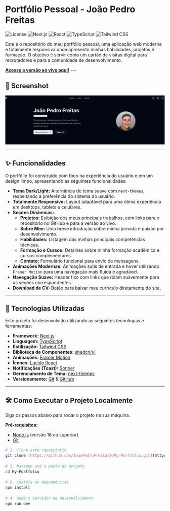 # Portfólio Pessoal - João Pedro Freitas

![License](https://img.shields.io/badge/license-MIT-blue.svg) ![Next.js](https://img.shields.io/badge/Next.js-15.4.6-black?logo=next.js) ![React](https://img.shields.io/badge/React-19.1.0-blue?logo=react) ![TypeScript](https://img.shields.io/badge/TypeScript-5-blue?logo=typescript) ![Tailwind CSS](https://img.shields.io/badge/Tailwind_CSS-4-38B2AC?logo=tailwind-css)

Este é o repositório do meu portfólio pessoal, uma aplicação web moderna e totalmente responsiva onde apresento minhas habilidades, projetos e formação. O objetivo é servir como um cartão de visitas digital para recrutadores e para a comunidade de desenvolvimento.

**[Acesse a versão ao vivo aqui!](URL_DO_DEPLOY_AQUI)** ---

## 📸 Screenshot

![Screenshot do Portfólio em modo escuro](public/portifolio.png)

---

## ✨ Funcionalidades

O portfólio foi construído com foco na experiência do usuário e em um design limpo, apresentando as seguintes funcionalidades:

* **Tema Dark/Light:** Alternância de tema suave com `next-themes`, respeitando a preferência do sistema do usuário.
* **Totalmente Responsivo:** Layout adaptável para uma ótima experiência em desktops, tablets e celulares.
* **Seções Dinâmicas:**
    * **Projetos:** Exibição dos meus principais trabalhos, com links para o repositório no GitHub e para a versão ao vivo.
    * **Sobre Mim:** Uma breve introdução sobre minha jornada e paixão por desenvolvimento.
    * **Habilidades:** Listagem das minhas principais competências técnicas.
    * **Formação e Cursos:** Detalhes sobre minha formação acadêmica e cursos complementares.
    * **Contato:** Formulário funcional para envio de mensagens.
* **Animações Modernas:** Animações sutis de entrada e hover utilizando `Framer Motion` para uma navegação mais fluida e agradável.
* **Navegação Suave:** Header fixo com links que rolam suavemente para as seções correspondentes.
* **Download de CV:** Botão para baixar meu currículo diretamente do site.

---

## 🚀 Tecnologias Utilizadas

Este projeto foi desenvolvido utilizando as seguintes tecnologias e ferramentas:

* **Framework:** [Next.js](https://nextjs.org/)
* **Linguagem:** [TypeScript](https://www.typescriptlang.org/)
* **Estilização:** [Tailwind CSS](https://tailwindcss.com/)
* **Biblioteca de Componentes:** [shadcn/ui](https://ui.shadcn.com/)
* **Animações:** [Framer Motion](https://www.framer.com/motion/)
* **Ícones:** [Lucide React](https://lucide.dev/)
* **Notificações (Toast):** [Sonner](https://sonner.emilkowal.ski/)
* **Gerenciamento de Tema:** [next-themes](https://github.com/pacocoursey/next-themes)
* **Versionamento:** [Git](https://git-scm.com/) & [GitHub](https://github.com)

---

## 🛠️ Como Executar o Projeto Localmente

Siga os passos abaixo para rodar o projeto na sua máquina.

**Pré-requisitos:**
* [Node.js](https://nodejs.org/en/) (versão 18 ou superior)
* [Git](https://git-scm.com/)

```bash
# 1. Clone este repositório
git clone [https://github.com/JoaoPedroFreitas9/My-Portfolio.git](https://github.com/JoaoPedroFreitas9/My-Portfolio.git)

# 2. Navegue até a pasta do projeto
cd My-Portfolio

# 3. Instale as dependências
npm install

# 4. Rode o servidor de desenvolvimento
npm run dev